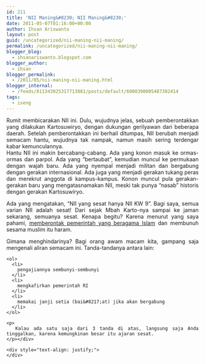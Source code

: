 ```yaml
---
id: 211
title: 'NII Maning&#8230; NII Maning&#8230;'
date: 2011-05-07T01:16:00+00:00
author: Ihsan Ariswanto
layout: post
guid: /uncategorized/nii-maning-nii-maning/
permalink: /uncategorized/nii-maning-nii-maning/
blogger_blog:
  - ihsanariswanto.blogspot.com
blogger_author:
  - ihsan
blogger_permalink:
  - /2011/05/nii-maning-nii-maning.html
blogger_internal:
  - /feeds/811343025317713881/posts/default/6000390005487302414
tags:
  - iseng
---
```

<div style="text-align: justify;">
  Rumit membicarakan NII ini. Dulu, wujudnya jelas, sebuah pemberontakkan yang dilakukan Kartosuwiryo, dengan dukungan gerilyawan dari beberapa daerah. Setelah pemberontakkan ini berhail ditumpas, NII berubah menjadi semacam hantu, wujudnya tak nampak, namun masih sering terdengar kabar kemunculannya.
</div>



<div style="text-align: justify;">
</div>

<div style="text-align: justify;">
  Hantu NII ini makin bercabang-cabang. Ada yang konon masuk ke ormas-ormas dan parpol. Ada yang &#8220;bertaubat&#8221;, kemudian muncul ke permukaan dengan wajah baru. Ada yang nyempal menjadi militan dan bergabung dengan gerakan internasional. Ada juga yang menjadi gerakan tukang peras dan merekrut anggota di kampus-kampus. Konon muncul pula gerakan-gerakan baru yang mengatasnamakan NII, meski tak punya &#8220;nasab&#8221; historis dengan gerakan Kartosuwiryo.<a name='more'></a></p> 
  
  <p>
    Ada yang mengatakan, &#8220;NII yang sesat hanya NII KW 9&#8221;. Bagi saya, semua varian NII adalah sesat! Dari sejak Mbah Karto-nya sampai ke jaman sekarang, semuanya sesat. Kenapa begitu? Karena menurut yang saya pahami, <a href="https://www.google.co.id/m/search?q=haram+memberontak&pbx=1&aq=f&oq=&aqi=p1-k0d0t0&fkt=2696&fsdt=19048&htf=&his=&ltoken=e9211327ceb19">memberontak pemerintah yang beragama Islam</a> dan membunuh sesama muslim itu haram.
  </p>
  
  <p>
    Gimana menghindarinya? Bagi orang awam macam kita, gampang saja mengenali aliran semacam ini. Tanda-tandanya antara lain: 
    
    <ol>
      <li>
        pengajiannya sembunyi-sembunyi
      </li>
      <li>
        mengkafirkan pemerintah RI
      </li>
      <li>
        memakai janji setia (bai&#8217;at) jika akan bergabung
      </li>
    </ol>
    
    <p>
      Kalau ada satu saja dari 3 tanda di atas, langsung saja Anda tinggalkan, karena kemungkinan besar itu ajaran sesat.
    </p></div> 
    
    <div style="text-align: justify;">
    </div>
